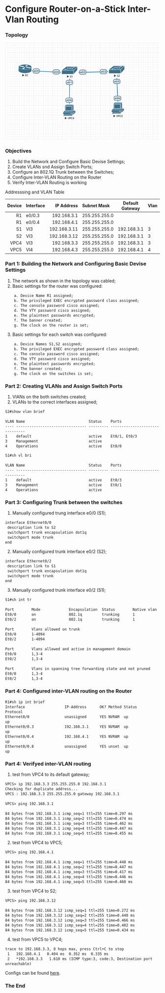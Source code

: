 #  Configure Router-on-a-Stick Inter-Vlan Routing
### Topology
![](Схема1.png)

###  Objectives

  1. Build the Network and Configure Basic Devise Settings;
  2. Create VLANs snd Assign Switch Ports;
  3. Configure an 802.1Q Trunk between the Switches;
  4. Configure Inter-VLAN Routing on the Router
  5. Verify Inter-VLAN Routing is working


Addresssing and VLAN Table

| Device     | Interface    | IP Address             | Subnet Mask         | Default Gateway   | Vlan         |Name |
|-----------------:|:---------------|-------------------------:|:--------------------|:-------------:|-----------------|-----------------|
| R1   | e0/0.3 | 192.168.3.1    | 255.255.255.0 |    |  |
| R1   | e0/0.4 | 192.168.4.1    | 255.255.255.0 |   |  |
| S1   | Vl3| 192.168.3.11    | 255.255.255.0 |192.168.3.1   | 3 |Management|
| S2   | Vl3| 192.168.3.12    | 255.255.255.0 |192.168.3.1   | 3 |Management|
| VPC4   | Vl3| 192.168.3.3    | 255.255.255.0 |192.168.3.1   | 3 |Management|
| VPC5   | Vl4| 192.168.4.3    | 255.255.255.0 |192.168.4.1   | 4 |Operations|

###  Part 1: Building the Network and Configuring Basic Devise Settings
  1. The network as shown in the topology was cabled;
  2. Basic settings for the router was configured:
```
    a. Device Name R1 assigned;
    b. The privileged EXEC encrypted password class assigned;
    c. The console password cisco assigned;
    d. The VTY password cisco assigned;
    e. The plaintext passwords encrypted;
    f. The banner created;
    g. The clock on the router is set;
```
  3. Basic settings for each switch was configured:
```
    a. Device Names S1,S2 assigned;
    b. The privileged EXEC encrypted password class assigned;
    c. The console password cisco assigned;
    d. The VTY password cisco assigned;
    e. The plaintext passwords encrypted;
    f. The banner created;
    g. The clock on the switches is set;
```

###  Part 2: Creating VLANs and Assign Switch Ports 
  1. VlANs on the both switches created;
  1. VLANs to the correct interfaces assigned;
  ```
  S2#show vlan brief

VLAN Name                             Status    Ports
---- -------------------------------- --------- -------------------------------
1    default                          active    Et0/1, Et0/3
3    Management                       active
4    Operations                       active    Et0/0
```
```
S1#sh vl bri

VLAN Name                             Status    Ports
---- -------------------------------- --------- -------------------------------
1    default                          active    Et0/3
3    Management                       active    Et0/1
4    Operations                       active
```

###  Part 3: Configuring Trunk between the switches
1. Manually configured trung interface e0/0 (S1);
```
interface Ethernet0/0
 description link to S2
 switchport trunk encapsulation dot1q
 switchport mode trunk
end
```
2. Manually configured trunk interface e0/2 (S2);
```
interface Ethernet0/2
 description link to S1
 switchport trunk encapsulation dot1q
 switchport mode trunk
end
```
3. Manually configured trunk interface e0/2 (S1);
```
S1#sh int tr

Port        Mode             Encapsulation  Status        Native vlan
Et0/0       on               802.1q         trunking      1
Et0/2       on               802.1q         trunking      1

Port        Vlans allowed on trunk
Et0/0       1-4094
Et0/2       1-4094

Port        Vlans allowed and active in management domain
Et0/0       1,3-4
Et0/2       1,3-4

Port        Vlans in spanning tree forwarding state and not pruned
Et0/0       1,3-4
Et0/2       1,3-4

```
###  Part 4: Configured inter-VLAN routing on the Router
```
R1#sh ip int brief
Interface                  IP-Address      OK? Method Status                Protocol
Ethernet0/0                unassigned      YES NVRAM  up                    up
Ethernet0/0.3              192.168.3.1     YES NVRAM  up                    up
Ethernet0/0.4              192.168.4.1     YES NVRAM  up                    up
Ethernet0/0.8              unassigned      YES unset  up                    up
```
###  Part 4: Verifyed inter-VLAN routing 
1. test from VPC4 to its default gateway;
```
VPCS> ip 192.168.3.3 255.255.255.0 192.168.3.1
Checking for duplicate address...
VPCS : 192.168.3.3 255.255.255.0 gateway 192.168.3.1

VPCS> ping 192.168.3.1

84 bytes from 192.168.3.1 icmp_seq=1 ttl=255 time=0.297 ms
84 bytes from 192.168.3.1 icmp_seq=2 ttl=255 time=0.474 ms
84 bytes from 192.168.3.1 icmp_seq=3 ttl=255 time=0.462 ms
84 bytes from 192.168.3.1 icmp_seq=4 ttl=255 time=0.447 ms
84 bytes from 192.168.3.1 icmp_seq=5 ttl=255 time=0.455 ms
```
2. test from VPC4 to VPC5;
```
VPCS> ping 192.168.4.1

84 bytes from 192.168.4.1 icmp_seq=1 ttl=255 time=0.448 ms
84 bytes from 192.168.4.1 icmp_seq=2 ttl=255 time=0.447 ms
84 bytes from 192.168.4.1 icmp_seq=3 ttl=255 time=0.417 ms
84 bytes from 192.168.4.1 icmp_seq=4 ttl=255 time=0.446 ms
84 bytes from 192.168.4.1 icmp_seq=5 ttl=255 time=0.460 ms
```
3. test from VPC4 to S2;
```
VPCS> ping 192.168.3.12

84 bytes from 192.168.3.12 icmp_seq=1 ttl=255 time=0.272 ms
84 bytes from 192.168.3.12 icmp_seq=2 ttl=255 time=0.440 ms
84 bytes from 192.168.3.12 icmp_seq=3 ttl=255 time=0.466 ms
84 bytes from 192.168.3.12 icmp_seq=4 ttl=255 time=0.402 ms
84 bytes from 192.168.3.12 icmp_seq=5 ttl=255 time=0.434 ms
```
4. test from VPC5 to VPC4;
```
trace to 192.168.3.3, 8 hops max, press Ctrl+C to stop
 1   192.168.4.1   0.404 ms  0.352 ms  0.335 ms
 2   *192.168.3.3   1.610 ms (ICMP type:3, code:3, Destination port unreachable)
```
Configs can be found [here](configs/).
###  The End